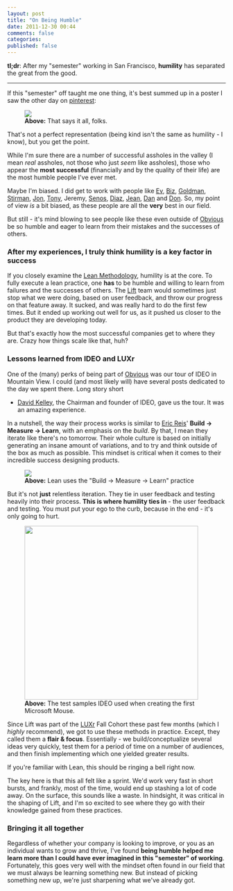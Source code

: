 ```yaml
---
layout: post
title: "On Being Humble"
date: 2011-12-30 00:44
comments: false
categories: 
published: false
---
```


**tl;dr**: After my "semester" working in San Francisco, **humility**
has separated the great from the good.

- - -

If this "semester" off taught me one thing, it's best summed up in a
poster I saw the other day on [pinterest](http://pinterest.com):

<figure>
  <img src="http://f.cl.ly/items/2D1G3s2S412j1q2Z2e2P/tumblr_lq55rpvIw81qzcrkbo1_500.jpeg">
  <figcaption><strong>Above:</strong> That says it all, folks.
</figure>


That's not a perfect representation (being kind isn't the same as
humility - I know), but you get the point.

While I'm sure there are a number of successful assholes in the valley
(I mean *real* assholes, not those who just *seem* like assholes), those
who appear the **most successful** (financially and by the quality of
their life) are the most humble people I've ever met.

Maybe I'm biased. I did get to work with people like
[Ev](http://twitter.com/ev), [Biz](http://twitter.com/biz),
[Goldman](http://twitter.com/goldman),
[Stirman](http://twitter.com/stirman),
[Jon](http://twitter.com/jcrosby), [Tony](http://twitter.com/tonystubblebine),
Jeremy, [Senos](http://twitter.com/dustin), [Diaz](http://twitter.com/ded),
[Jean](http://twitter.com/jyhsu), [Dan](http://twitter.com/danfuzz) and
[Don](http://twitter.com/don_neufeld). So, my point of view *is* a bit biased,
as these people are all the **very** best in our field.

But still - it's mind blowing to see people like these even outside of
[Obvious](http://obvious.com) be so humble and eager to learn from their mistakes and the
successes of others.

### After my experiences, I truly think humility is a key factor in success

If you closely examine the [Lean Methodology](http://theleanstartup.com/principles), humility is at the
core. To fully execute a lean practice, one **has** to be humble and
willing to learn from failures and the successes of others. The
[Lift](http://lift.do) team would sometimes just stop what we were
doing, based on user feedback, and throw our progress on that feature
away. It sucked, and was really hard to do the first few times. But it
ended up working out well for us, as it pushed us closer to the product
they are developing today.

But that's exactly how the most successful companies get to where they
are. Crazy how things scale like that, huh?

### Lessons learned from IDEO and LUXr

One of the (many) perks of being part of [Obvious](http://obvious.com)
was our tour of IDEO in Mountain View. I could (and most likely will)
have several posts dedicated to the day we spent there. Long story short
- [David Kelley](http://www.ideo.com/people/david-kelley), the Chairman
and founder of IDEO, gave us the tour. It was an amazing experience.

In a nutshell, the way their process works is similar to [Eric Reis](http://www.startuplessonslearned.com/)'
**Build -> Measure -> Learn**, with an emphasis on the *build*. By that,
I mean they iterate like there's no tomorrow. Their whole culture is
based on initially generating an insane amount of variations, and to try and think
outside of the box as much as possible. This mindset is critical when it
comes to their incredible success designing products.

<figure>
  <img src="http://theleanstartup.com/images/methodology_diagram.jpg">
  <figcaption><strong>Above:</strong> Lean uses the "Build -> Measure -> Learn" practice</figcaption>
</figure>

But it's not **just** relentless iteration. They tie in user feedback
and testing heavily into their process. **This is where humility ties
in** - the user feedback and testing. You must put your ego to the curb,
because in the end - it's only going to hurt.

<figure>
  <img src="http://f.cl.ly/items/141Q1g0i3R0e1l0c0225/IMG_0046.jpg" style="height: 400px;">
  <figcaption><strong>Above:</strong> The test samples IDEO used when creating the first Microsoft Mouse.
</figure>

Since Lift was part of the [LUXr](http://luxr.co) Fall Cohort these past few
months (which I *highly* recommend), we got to use these methods in
practice. Except, they called them a **flair & focus**. Essentially - we
build/conceptualize several ideas very quickly, test them for a period
of time on a number of audiences, and then finish implementing which one
yielded greater results.

If you're familiar with Lean, this should be ringing a bell right now.

The key here is that this all felt like a sprint. We'd work very fast in
short bursts, and frankly, most of the time, would end up stashing a lot
of code away. On the surface, this sounds like a waste. In hindsight, it
was critical in the shaping of Lift, and I'm so excited to see where
they go with their knowledge gained from these practices.

### Bringing it all together

Regardless of whether your company is looking to improve, or you as an
individual wants to grow and thrive, I've found **being humble helped me
learn more than I could have ever imagined in this "semester" of working**.
Fortunately, this goes very well with the mindset often found in our
field that we must always be learning something new. But instead of
picking something new up, we're just sharpening what we've already got.
